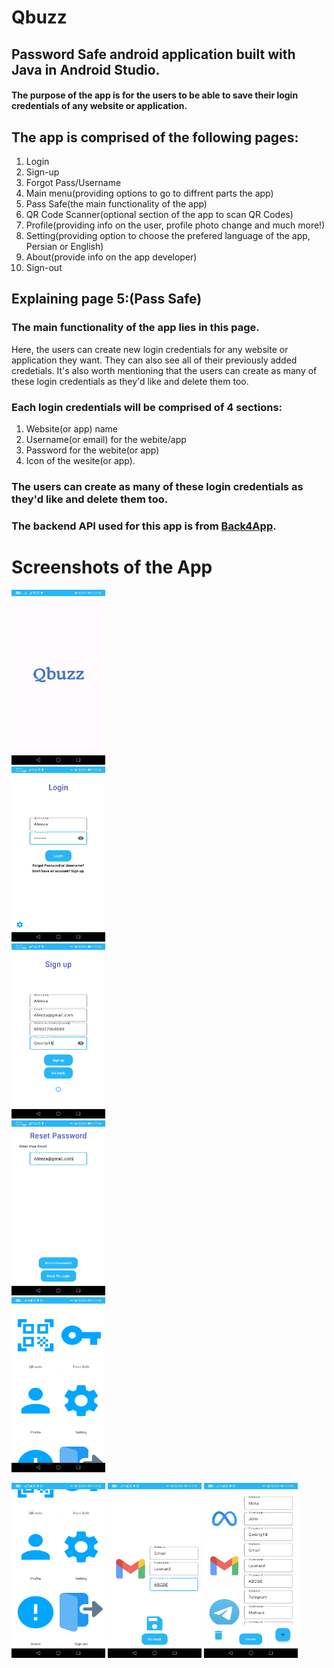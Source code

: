 # Qbuzz
## Password Safe android application built with Java in Android Studio.
#### The purpose of the app is for the users to be able to save their login credentials of any website or application.
## The app is comprised of the following pages:
1. Login
2. Sign-up
3. Forgot Pass/Username
4. Main menu(providing options to go to diffrent parts the app)
5. Pass Safe(the main functionality of the app)
6. QR Code Scanner(optional section of the app to scan QR Codes)
7. Profile(providing info on the user, profile photo change and much more!)
8. Setting(providing option to choose the prefered language of the app, Persian or English)
9. About(provide info on the app developer)
  10. Sign-out

## Explaining page 5:(Pass Safe)
### The main functionality of the app lies in this page. 

Here, the users can create new login credentials for any website or application they want. They can also see all of their previously added credetials. It's also worth mentioning that the users can create as many of these login credentials as they'd like and delete them too.
### Each login credentials will be comprised of 4 sections: 
1. Website(or app) name 
2. Username(or email) for the webite/app 
3. Password for the webite(or app) 
4. Icon of the wesite(or app).
### The users can create as many of these login credentials as they'd like and delete them too.
### The backend API used for this app is from [Back4App](https://Back4App.com).
# Screenshots of the App

</style>
<div class="row">
  <div class="column">
    <img src="https://github.com/MohsenSa/Qbuzz/blob/main/App%20Screenshots/First%20Page%20-%20Qbuzz%20Logo.jpg" width="150" height="280">
  </div>
  <div class="column">
    <img src="https://github.com/MohsenSa/Qbuzz/blob/main/App%20Screenshots/Login%20Page.jpg?raw=true" width="150" height="280">
  </div>
  <div class="column">
    <img src="https://github.com/MohsenSa/Qbuzz/blob/main/App%20Screenshots/Signup%20Page.jpg?raw=true" width="150" height="280">
  </div>
  <div class="column">
    <img src="https://github.com/MohsenSa/Qbuzz/blob/main/App%20Screenshots/Reset%20Password%20Page.jpg?raw=true" width="150" height="280">
  </div>
  <div class="column">
    <img src="https://github.com/MohsenSa/Qbuzz/blob/main/App%20Screenshots/Main%20Menu%201.jpg?raw=true" width="150" height="280">
  </div>
</div>
<p float="left">
<img src="https://github.com/MohsenSa/Qbuzz/blob/main/App%20Screenshots/Main%20Menu%202.jpg?raw=true" width="150" height="280">
<img src="https://github.com/MohsenSa/Qbuzz/blob/main/App%20Screenshots/Add%20Credentials%20-%20Gmail.jpg?raw=true" width="150" height="280">
<img src="https://github.com/MohsenSa/Qbuzz/blob/main/App%20Screenshots/All%20Credentials.jpg?raw=true" width="150" height="280">
</p>



